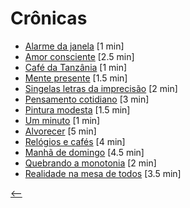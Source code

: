 # Crônicas

- [Alarme da janela](./alarme-da-janela.html) <span class="word-count">[1 min]</span>
- [Amor consciente](./amor-consciente.html) <span class="word-count">[2.5 min]</span>
- [Café da Tanzânia](./cafe-da-tanzania.html) <span class="word-count">[1 min]</span>
- [Mente presente](./mente-presente.html) <span class="word-count">[1.5 min]</span>
- [Singelas letras da imprecisão](./singelas-letras-da-imprecisao.html) <span class="word-count">[2 min]</span>
- [Pensamento cotidiano](./pensamento-cotidiano.html) <span class="word-count">[3 min]</span>
- [Pintura modesta](./pintura-modesta.html) <span class="word-count">[1.5 min]</span>
- [Um minuto](./um-minuto.html) <span class="word-count">[1 min]</span>
- [Alvorecer](./alvorecer.html) <span class="word-count">[5 min]</span>
- [Relógios e cafés](./relogios-e-cafes.html) <span class="word-count">[4 min]</span>
- [Manhã de domingo](./manha-de-domingo.html) <span class="word-count">[4.5 min]</span>
- [Quebrando a monotonia](./quebrando-a-monotonia.html) <span class="word-count">[2 min]</span>
- [Realidade na mesa de todos](./realidade-na-mesa-de-todos.html) <span class="word-count">[3.5 min]</span>

[<--](../)